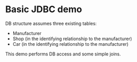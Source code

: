 # Basic JDBC demo
DB structure assumes three existing tables:
* Manufacturer
* Shop (in the identifying relationship to the manufacturer)
* Car (in the identifying relationship to the manufacturer)

This demo performs DB access and some simple joins.
